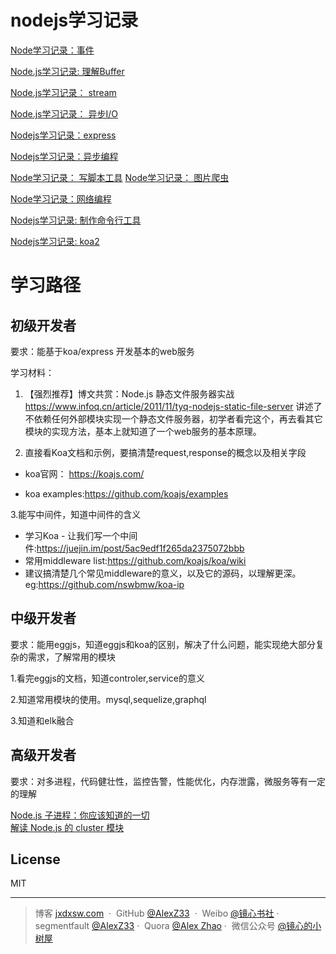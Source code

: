 # nodejs学习记录


[Node学习记录：事件](https://segmentfault.com/a/1190000009490349)

[Node.js学习记录: 理解Buffer](https://segmentfault.com/a/1190000009248664)

[Node.js学习记录： stream](https://segmentfault.com/a/1190000009254441)

[Node.js学习记录： 异步I/O](https://segmentfault.com/a/1190000009300468)

[Nodejs学习记录：express](https://segmentfault.com/a/1190000009308075)

[Nodejs学习记录：异步编程](https://segmentfault.com/a/1190000009315609)

[Node学习记录： 写脚本工具](https://segmentfault.com/a/1190000009394503)
[Node学习记录： 图片爬虫](https://segmentfault.com/a/1190000009406775)

[Node学习记录：网络编程](https://segmentfault.com/a/1190000009469920)

[Nodejs学习记录: 制作命令行工具](https://segmentfault.com/a/1190000009482931)

[Nodejs学习记录: koa2](https://segmentfault.com/a/1190000012858435)

# 学习路径

## 初级开发者

要求：能基于koa/express 开发基本的web服务

学习材料：



1. 【强烈推荐】博文共赏：Node.js 静态文件服务器实战 https://www.infoq.cn/article/2011/11/tyq-nodejs-static-file-server
讲述了不依赖任何外部模块实现一个静态文件服务器，初学者看完这个，再去看其它模块的实现方法，基本上就知道了一个web服务的基本原理。

2. 直接看Koa文档和示例，要搞清楚request,response的概念以及相关字段

 - koa官网： https://koajs.com/

- koa examples:https://github.com/koajs/examples

3.能写中间件，知道中间件的含义

   - 学习Koa - 让我们写一个中间件:https://juejin.im/post/5ac9edf1f265da2375072bbb 
- 常用middleware list:https://github.com/koajs/koa/wiki 
- 建议搞清楚几个常见middleware的意义，以及它的源码，以理解更深。eg:https://github.com/nswbmw/koa-ip



## 中级开发者

要求：能用eggjs，知道eggjs和koa的区别，解决了什么问题，能实现绝大部分复杂的需求，了解常用的模块

1.看完eggjs的文档，知道controler,service的意义

2.知道常用模块的使用。mysql,sequelize,graphql

3.知道和elk融合





## 高级开发者

要求：对多进程，代码健壮性，监控告警，性能优化，内存泄露，微服务等有一定的理解

[Node.js 子进程：你应该知道的一切](https://juejin.im/entry/595dc35b51882568d00a97ab?utm_source=gold-miner&utm_medium=readme&utm_campaign=github)  
[解读 Node.js 的 cluster 模块](http://www.alloyteam.com/2015/08/nodejs-cluster-tutorial/)

## License

MIT

---

> 博客 [jxdxsw.com](http://jxdxsw.com) &nbsp;&middot;&nbsp;
> GitHub [@AlexZ33](https://github.com/AlexZ33) &nbsp;&middot;&nbsp;
> Weibo [@镜心书社](http://weibo.com/jxtreehouse)&nbsp;&middot;&nbsp;
> segmentfault [@AlexZ33](https://segmentfault.com/u/alexz33)&nbsp;&middot;&nbsp;
> Quora [@Alex Zhao](https://www.quora.com/profile/Alex-Zhao-20)&nbsp;&middot;&nbsp;
> 微信公众号 [@镜心的小树屋](http://on891bjlf.bkt.clouddn.com/image/wechat%E5%BE%AE%E4%BF%A1%E5%85%AC%E4%BC%97%E5%8F%B7.jpg)

